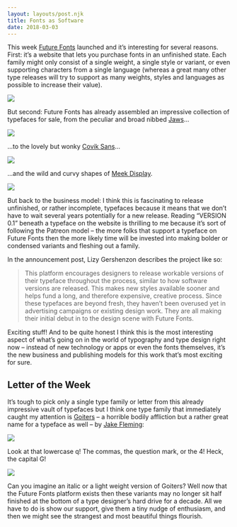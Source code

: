 ```yaml
---
layout: layouts/post.njk
title: Fonts as Software
date: 2018-03-03
---
```


This week [Future Fonts](https://www.futurefonts.xyz/) launched and it’s interesting for several reasons. First: it’s a website that lets you purchase fonts in an unfinished state. Each family might only consist of a single weight, a single style or variant, or even supporting characters from a single language (whereas a great many other type releases will try to support as many weights, styles and languages as possible to increase their value).

![](https://buttondown.s3.us-west-2.amazonaws.com/images/ce157de6-05d0-41e4-b390-f2d0eeea59cc.png)

But second: Future Fonts has already assembled an impressive collection of typefaces for sale, from the peculiar and broad nibbed [Jaws](https://www.futurefonts.xyz/erik-marinovich/jaws)...

![](https://buttondown.s3.us-west-2.amazonaws.com/images/6df46611-a7c9-4d40-98d3-72a05cea5620.png)

...to the lovely but wonky [Covik Sans](https://www.futurefonts.xyz/ohno/covik-sans-mono)...

![](https://buttondown.s3.us-west-2.amazonaws.com/images/5f964d61-e38b-44e1-8366-2f7aa6050247.png)

...and the wild and curvy shapes of [Meek Display](https://www.futurefonts.xyz/ryan-bugden/meekdisplay).

![](https://buttondown.s3.us-west-2.amazonaws.com/images/68ced4ca-ee55-4387-af6c-eb94cf9bbc84.jpg)

But back to the business model: I think this is fascinating to release unfinished, or rather incomplete, typefaces because it means that we don’t have to wait several years potentially for a new release. Reading “VERSION 0.1” beneath a typeface on the website is thrilling to me because it’s sort of following the Patreon model – the more folks that support a typeface on Future Fonts then the more likely time will be invested into making bolder or condensed variants and fleshing out a family.

In the announcement post, Lizy Gershenzon describes the project like so:

> This platform encourages designers to release workable versions of their typeface throughout the process, similar to how software versions are released. This makes new styles available sooner and helps fund a long, and therefore expensive, creative process. Since these typefaces are beyond fresh, they haven’t been overused yet in advertising campaigns or existing design work. They are all making their initial debut in to the design scene with Future Fonts.

Exciting stuff! And to be quite honest I think this is the most interesting aspect of what’s going on in the world of typography and type design right now – instead of new technology or apps or even the fonts themselves, it’s the new business and publishing models for this work that’s most exciting for sure.

## Letter of the Week

It’s tough to pick only a single type family or letter from this already impressive vault of typefaces but I think one type family that immediately caught my attention is [Goiters](https://www.futurefonts.xyz/jake-fleming/goiters?tab=notes) – a horrible bodily affliction but a rather great name for a typeface as well – by [Jake Fleming](https://twitter.com/jakeflem?lang=en):

![](https://buttondown.s3.us-west-2.amazonaws.com/images/b02c0fac-b1a2-4c0a-8ad1-7f6d27751ee3.png)

Look at that lowercase q! The commas, the question mark, or the 4! Heck, the capital G!

![](https://buttondown.s3.us-west-2.amazonaws.com/images/8cca43e0-9e20-4613-b9ab-91fee1bcbea0.png)

Can you imagine an italic or a light weight version of Goiters? Well now that the Future Fonts platform exists then these variants may no longer sit half finished at the bottom of a type designer’s hard drive for a decade. All we have to do is show our support, give them a tiny nudge of enthusiasm, and then we might see the strangest and most beautiful things flourish.
